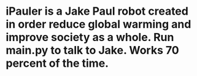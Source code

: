 # iPauler is a Jake Paul robot created in order reduce global warming and improve society as a whole. Run main.py to talk to Jake. Works 70 percent of the time.
